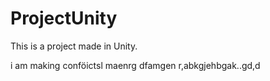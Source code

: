 # ProjectUnity
This is a project made in Unity.


i am making conföictsl maenrg dfamgen r,abkgjehbgak..gd,d
